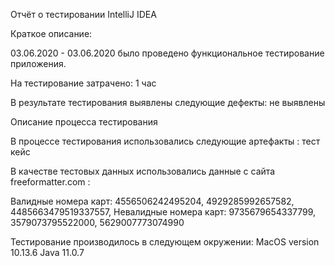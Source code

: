 Отчёт о тестировании IntelliJ IDEA

Краткое описание:

03.06.2020 - 03.06.2020 было проведено функциональное тестирование приложения.

На тестирование затрачено: 1 час

В результате тестирования выявлены следующие дефекты: не выявлены 

Описание процесса тестирования

В процессе тестирования использовались следующие артефакты : тест кейс

В качестве тестовых данных использовались данные с сайта freeformatter.com :

Валидные номера карт: 
4556506242495204,
4929285992657582, 
4485663479519337557, 
Невалидные номера карт: 9735679654337799, 3579073795522000,
5629007773074990

Тестирование производилось в следующем окружении: MacOS version 10.13.6 
Java 11.0.7